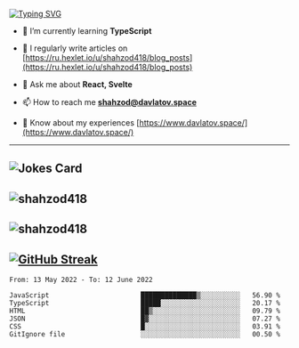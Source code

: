 [![Typing SVG](https://readme-typing-svg.herokuapp.com?font=Turret+Road&height=30&lines=HI!+I%60m+Frontend+Developer)](https://git.io/typing-svg)

- 🌱 I’m currently learning **TypeScript**

- 📝 I regularly write articles on [https://ru.hexlet.io/u/shahzod418/blog_posts](https://ru.hexlet.io/u/shahzod418/blog_posts)

- 💬 Ask me about **React, Svelte**

- 📫 How to reach me **shahzod@davlatov.space**

- 📄 Know about my experiences [https://www.davlatov.space/](https://www.davlatov.space/)

---
![Jokes Card](https://readme-jokes.vercel.app/api?theme=radical)
---
![shahzod418](https://github-readme-stats.vercel.app/api/top-langs?username=shahzod418&show_icons=true&theme=radical&locale=en&layout=compact)
---
![shahzod418](https://github-readme-stats.vercel.app/api?username=shahzod418&show_icons=true&theme=radical&locale=en&count_private=true)
---
[![GitHub Streak](http://github-readme-streak-stats.herokuapp.com?user=shahzod418&theme=radical&date_format=M%20j%5B%2C%20Y%5D)](https://git.io/streak-stats)
---
<!--START_SECTION:waka-->

```text
From: 13 May 2022 - To: 12 June 2022

JavaScript                       ██████████████▒░░░░░░░░░░   56.90 %
TypeScript                       █████░░░░░░░░░░░░░░░░░░░░   20.17 %
HTML                             ██▒░░░░░░░░░░░░░░░░░░░░░░   09.79 %
JSON                             █▓░░░░░░░░░░░░░░░░░░░░░░░   07.27 %
CSS                              █░░░░░░░░░░░░░░░░░░░░░░░░   03.91 %
GitIgnore file                   ░░░░░░░░░░░░░░░░░░░░░░░░░   00.50 %
```

<!--END_SECTION:waka-->
